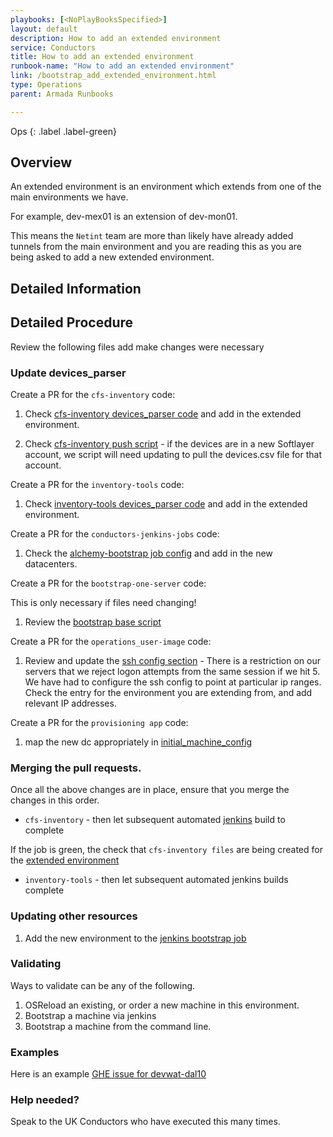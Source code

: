 ```yaml
---
playbooks: [<NoPlayBooksSpecified>]
layout: default
description: How to add an extended environment
service: Conductors
title: How to add an extended environment
runbook-name: "How to add an extended environment"
link: /bootstrap_add_extended_environment.html
type: Operations
parent: Armada Runbooks

---
```


Ops
{: .label .label-green}

## Overview

An extended environment is an environment which extends from one of the main environments we have.

For example, dev-mex01 is an extension of dev-mon01.

This means the `Netint` team are more than likely have already added tunnels from the main environment and you are reading this as you are being asked to add a new extended environment.

## Detailed Information

## Detailed Procedure

Review the following files add make changes were necessary

### Update devices_parser

Create a PR for the `cfs-inventory` code:

1. Check [cfs-inventory devices_parser code](https://github.ibm.com/alchemy-conductors/cfs-inventory/blob/master/lib/devices_parser.py) and add in the extended environment.

1. Check [cfs-inventory push script](https://github.ibm.com/alchemy-conductors/cfs-inventory/blob/master/scripts/push_inventory.sh) - if the devices are in a new Softlayer account, we script will need updating to pull the devices.csv file for that account.

Create a PR for the `inventory-tools` code:

1. Check [inventory-tools devices_parser code](https://github.ibm.com/alchemy-conductors/inventory-tools/blob/master/inventory_tools/devices_parser.py) and add in the extended environment.

Create a PR for the `conductors-jenkins-jobs` code:

1. Check the [alchemy-bootstrap job config](https://github.ibm.com/alchemy-conductors/conductors-jenkins-jobs/blob/master/alchemy-conductors/Conductors/job/alchemy-bootstrap.yml) and add in the new datacenters.

Create a PR for the `bootstrap-one-server` code:

This is only necessary if files need changing!

1. Review the [bootstrap base script](https://github.ibm.com/alchemy-conductors/bootstrap-one-server/blob/master/etc/bootstrap_base.sh)

Create a PR for the `operations_user-image` code:

1. Review and update the [ssh config section](https://github.ibm.com/alchemy-conductors/operations_user-image/blob/master/Dockerfile#L19-L32) - There is a restriction on our servers that we reject logon attempts from the same session if we hit 5.  We have had to configure the ssh config to point at particular ip ranges.  Check the entry for the environment you are extending from, and add relevant IP addresses.

Create a PR for the `provisioning app` code:

1. map the new dc appropriately in [initial_machine_config](https://github.ibm.com/alchemy-conductors/provisioning-app/blob/master/config/initial_machine_config.py)

### Merging the pull requests.

Once all the above changes are in place, ensure that you merge the changes in this order.

* `cfs-inventory` - then let subsequent automated [jenkins](https://alchemy-conductors-jenkins.swg-devops.com/view/Conductors/job/Conductors/job/Conductors-Infrastructure/view/Bootstrap/job/conductors-bootstrap-update-cfs-inventory/) build to complete

If the job is green, the check that `cfs-inventory files` are being created for the [extended environment](https://github.ibm.com/alchemy-conductors/cfs-inventory/tree/master/inventory)

* `inventory-tools` - then let subsequent automated jenkins builds complete

### Updating other resources

1.  Add the new environment to the [jenkins bootstrap job](https://alchemy-conductors-jenkins.swg-devops.com/job/Conductors/job/Conductors-Infrastructure/job/alchemy-bootstrap/)


### Validating

Ways to validate can be any of the following.

1.  OSReload an existing, or order a new machine in this environment.
1.  Bootstrap a machine via jenkins
1.  Bootstrap a machine from the command line.

### Examples

Here is an example [GHE issue for devwat-dal10](https://github.ibm.com/alchemy-conductors/development/issues/269)

### Help needed?

Speak to the UK Conductors who have executed this many times.
